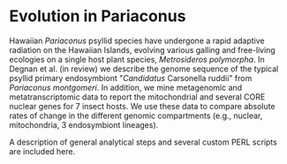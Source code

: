 # Evolution in Pariaconus

Hawaiian *Pariaconus* psyllid species have undergone a rapid adaptive radiation on the Hawaiian Islands, evolving various galling and free-living ecologies on a single host plant species, *Metrosideros polymorpha*. In Degnan et al. (in review) we describe the genome sequence of the typical psyllid primary endosymbiont "*Candidatus* Carsonella ruddii" from *Pariaconus montgomeri*. In addition, we mine metagenomic and metatranscriptomic data to report the mitochondrial and several CORE nuclear genes for 7 insect hosts. We use these data to compare absolute rates of change in the different genomic compartments (e.g., nuclear, mitochondria, 3 endosymbiont lineages).

A description of general analytical steps and several custom PERL scripts are included here.
